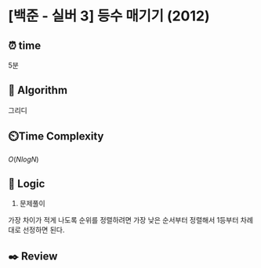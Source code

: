 # [백준 - 실버 3] 등수 매기기 (2012)
 
## ⏰  **time**

5분

## :pushpin: **Algorithm**

그리디

## ⏲️**Time Complexity**

$O(NlogN)$

## :round_pushpin: **Logic**

1. 문제풀이

가장 차이가 적게 나도록 순위를 정렬하려면 가장 낮은 순서부터 정렬해서 1등부터 차례대로 선정하면 된다.

## :black_nib: **Review**